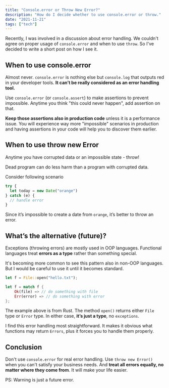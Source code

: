 ```yaml
---
title: "Console.error or Throw New Error?"
description: "How do I decide whether to use console.error or throw."
date: "2021-11-21"
tags: ["tech"]
---
```


Recently, I was involved in a discussion about error handling. We couldn't agree on proper usage of `console.error` and when to use `throw`. So I've decided to write a short post on how I see it.

## When to use console.error

Almost never. `console.error` is nothing else but `console.log` that outputs red in your developer tools. **It can’t be really considered as an error handling tool.**

Use `console.error` (or `console.assert`) to make assertions to prevent impossible. Anytime you think "this could never happen", add assertion on that.

**Keep those assertions also in production code** unless it is a performance issue. You will experience way more "impossible" scenarios in production and having assertions in your code will help you to discover them earlier.

## When to use throw new Error

Anytime you have corrupted data or an impossible state - throw!

<aside>
  <p>Dead program can do less harm than a program with corrupted data.</p>
</aside>

Consider following scenario

```js
try {
  let today = new Date("orange")
} catch (e) {
  // handle error
}
```

Since it’s impossible to create a date from `orange`, it’s better to throw an error.

## What’s the alternative (future)?

Exceptions (throwing errors) are mostly used in OOP languages. Functional languages treat **errors as a type** rather than something special.

It's becoming more common to see this pattern also in non-OOP languages. But I would be careful to use it until it becomes standard.

```rust
let f = File::open("hello.txt");

let f = match f {
    Ok(file) => // do something with file
    Err(error) => // do something with error
};
```

The example above is from Rust. The method `open()` returns either `File` type or `Error` type. In either case, **it’s just a type**, no `exceptions`.

I find this error handling most straightforward. It makes it obvious what functions may return `Errors`, plus it forces you to handle them properly.

## Conclusion

Don't use `console.error` for real error handling. Use `throw new Error()` when you can't satisfy your business needs. And **treat all errors equally, no matter where they come from**. It will make your life easier.

PS: Warning is just a future error.
